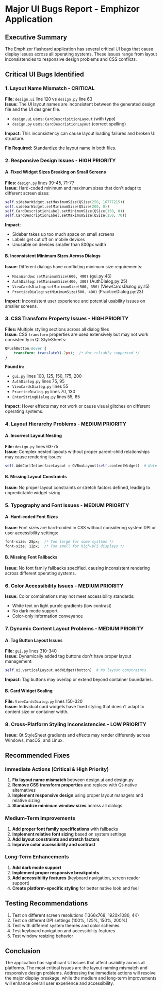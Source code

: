 # Major UI Bugs Report - Emphizor Application

## Executive Summary
The Emphizor flashcard application has several critical UI bugs that cause display issues across all operating systems. These issues range from layout inconsistencies to responsive design problems and CSS conflicts.

## Critical UI Bugs Identified

### 1. **Layout Name Mismatch - CRITICAL**
**File:** `design.ui` line 120 vs `design.py` line 63  
**Issue:** The UI layout names are inconsistent between the generated design file and the UI designer file.
- `design.ui` uses: `CardDescripitionLayout` (with typo)
- `design.py` uses: `CardDescriptionLayout` (correct spelling)

**Impact:** This inconsistency can cause layout loading failures and broken UI structure.

**Fix Required:** Standardize the layout name in both files.

### 2. **Responsive Design Issues - HIGH PRIORITY**

#### A. Fixed Widget Sizes Breaking on Small Screens
**Files:** `design.py` lines 39-45, 71-77  
**Issue:** Hard-coded minimum and maximum sizes that don't adapt to different screen sizes:
```python
self.sidebarWidget.setMaximumSize(QSize(250, 16777215))
self.sidebarWidget.setMinimumSize(QSize(200, 0))
self.CardDescriptionLabel.setMinimumSize(QSize(150, 0))
self.CardDescriptionLabel.setMaximumSize(QSize(150, 70))
```

**Impact:** 
- Sidebar takes up too much space on small screens
- Labels get cut off on mobile devices
- Unusable on devices smaller than 800px width

#### B. Inconsistent Minimum Sizes Across Dialogs
**Issue:** Different dialogs have conflicting minimum size requirements:
- `MainWindow`: `setMinimumSize(600, 400)` (gui.py:46)
- `AuthDialog`: `setMinimumSize(400, 300)` (AuthDialog.py:25)  
- `ViewCardsDialog`: `setMinimumSize(500, 350)` (ViewCardsDialog.py:15)
- `PracticeDialog`: `setMinimumSize(500, 400)` (PracticeDialog.py:23)

**Impact:** Inconsistent user experience and potential usability issues on smaller screens.

### 3. **CSS Transform Property Issues - HIGH PRIORITY**
**Files:** Multiple styling sections across all dialog files  
**Issue:** CSS `transform` properties are used extensively but may not work consistently in Qt StyleSheets:

```css
QPushButton:hover {
    transform: translateY(-2px);  /* Not reliably supported */
}
```

**Found in:**
- `gui.py` lines 100, 125, 150, 175, 200
- `AuthDialog.py` lines 75, 95
- `ViewCardsDialog.py` lines 55
- `PracticeDialog.py` lines 70, 130
- `EnterStringDialog.py` lines 55, 85

**Impact:** Hover effects may not work or cause visual glitches on different operating systems.

### 4. **Layout Hierarchy Problems - MEDIUM PRIORITY**

#### A. Incorrect Layout Nesting
**File:** `design.py` lines 63-75  
**Issue:** Complex nested layouts without proper parent-child relationships may cause rendering issues:
```python
self.AddCartIntaerfaceLayout = QVBoxLayout(self.contentWidget)  # Note: typo in name
```

#### B. Missing Layout Constraints
**Issue:** No proper layout constraints or stretch factors defined, leading to unpredictable widget sizing.

### 5. **Typography and Font Issues - MEDIUM PRIORITY**

#### A. Hard-coded Font Sizes
**Issue:** Font sizes are hard-coded in CSS without considering system DPI or user accessibility settings:
```css
font-size: 28px;  /* Too large for some systems */
font-size: 12px;  /* Too small for high-DPI displays */
```

#### B. Missing Font Fallbacks
**Issue:** No font family fallbacks specified, causing inconsistent rendering across different operating systems.

### 6. **Color Accessibility Issues - MEDIUM PRIORITY**
**Issue:** Color combinations may not meet accessibility standards:
- White text on light purple gradients (low contrast)
- No dark mode support
- Color-only information conveyance

### 7. **Dynamic Content Layout Problems - MEDIUM PRIORITY**

#### A. Tag Button Layout Issues
**File:** `gui.py` lines 310-340  
**Issue:** Dynamically added tag buttons don't have proper layout management:
```python
self.ui.verticalLayout.addWidget(button)  # No layout constraints
```

**Impact:** Tag buttons may overlap or extend beyond container boundaries.

#### B. Card Widget Scaling
**File:** `ViewCardsDialog.py` lines 150-320  
**Issue:** Individual card widgets have fixed styling that doesn't adapt to content size or container width.

### 8. **Cross-Platform Styling Inconsistencies - LOW PRIORITY**
**Issue:** Qt StyleSheet gradients and effects may render differently across Windows, macOS, and Linux.

## Recommended Fixes

### Immediate Actions (Critical & High Priority)
1. **Fix layout name mismatch** between design.ui and design.py
2. **Remove CSS transform properties** and replace with Qt-native alternatives
3. **Implement responsive design** using proper layout managers and relative sizing
4. **Standardize minimum window sizes** across all dialogs

### Medium-Term Improvements
1. **Add proper font family specifications** with fallbacks
2. **Implement relative font sizing** based on system settings
3. **Add layout constraints and stretch factors**
4. **Improve color accessibility and contrast**

### Long-Term Enhancements
1. **Add dark mode support**
2. **Implement proper responsive breakpoints**
3. **Add accessibility features** (keyboard navigation, screen reader support)
4. **Create platform-specific styling** for better native look and feel

## Testing Recommendations
1. Test on different screen resolutions (1366x768, 1920x1080, 4K)
2. Test on different DPI settings (100%, 125%, 150%, 200%)
3. Test with different system themes and color schemes
4. Test keyboard navigation and accessibility features
5. Test window resizing behavior

## Conclusion
The application has significant UI issues that affect usability across all platforms. The most critical issues are the layout naming mismatch and responsive design problems. Addressing the immediate actions will resolve the major display breakage, while the medium and long-term improvements will enhance overall user experience and accessibility.